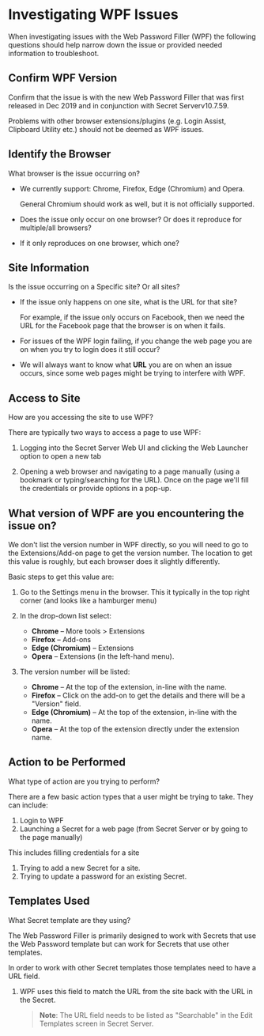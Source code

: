 [title]: # (Investigation)
[tags]: # (WPF)
[priority]: # (81)
# Investigating WPF Issues

When investigating issues with the Web Password Filler (WPF) the following questions should help narrow down the issue or provided needed information to troubleshoot.

## Confirm WPF Version

Confirm that the issue is with the new Web Password Filler that was first released in Dec 2019 and in conjunction with Secret Serverv10.7.59.

Problems with other browser extensions/plugins (e.g. Login Assist, Clipboard Utility etc.) should not be deemed as WPF issues.

## Identify the Browser

What browser is the issue occurring on?

* We currently support: Chrome, Firefox, Edge (Chromium) and Opera.

  General Chromium should work as well, but it is not officially supported.
* Does the issue only occur on one browser? Or does it reproduce for multiple/all browsers?
* If it only reproduces on one browser, which one?

## Site Information

Is the issue occurring on a Specific site? Or all sites?

* If the issue only happens on one site, what is the URL for that site?

  For example, if the issue only occurs on Facebook, then we need the URL for the Facebook page that the browser is on when it fails.

* For issues of the WPF login failing, if you change the web page you are on when you try to login does it still occur?

* We will always want to know what **URL** you are on when an issue occurs, since some web pages might be trying to interfere with WPF.

## Access to Site

How are you accessing the site to use WPF?

There are typically two ways to access a page to use WPF:

1. Logging into the Secret Server Web UI and clicking the Web Launcher option to open a new tab

2. Opening a web browser and navigating to a page manually (using a bookmark or typing/searching for the URL). Once on the page we'll fill the credentials or provide options in a pop-up.

## What version of WPF are you encountering the issue on?

We don't list the version number in WPF directly, so you will need to go to the Extensions/Add-on page to get the version number. The location to get this value is roughly, but each browser does it slightly differently.

Basic steps to get this value are:

1. Go to the Settings menu in the browser. This it typically in the top right corner (and looks like a hamburger menu)
1. In the drop-down list select:

   * **Chrome** – More tools \> Extensions
   * **Firefox** – Add-ons
   * **Edge (Chromium)** – Extensions
   * **Opera** – Extensions (in the left-hand menu).
1. The version number will be listed:

   * **Chrome** – At the top of the extension, in-line with the name.
   * **Firefox** – Click on the add-on to get the details and there will be a "Version" field.
   * **Edge (Chromium)** – At the top of the extension, in-line with the name.
   * **Opera** – At the top of the extension directly under the extension name.

## Action to be Performed

What type of action are you trying to perform?

There are a few basic action types that a user might be trying to take.
They can include:

1. Login to WPF
1. Launching a Secret for a web page (from Secret Server or by going to the page manually)

This includes filling credentials for a site

1. Trying to add a new Secret for a site.
1. Trying to update a password for an existing Secret.

## Templates Used

What Secret template are they using?

The Web Password Filler is primarily designed to work with Secrets that use the Web Password template but can work for Secrets that use other templates.

In order to work with other Secret templates those templates need to have a URL field.

1. WPF uses this field to match the URL from the site back with the URL in the Secret.

   >**Note**: The URL field needs to be listed as "Searchable" in the Edit Templates screen in Secret Server.
